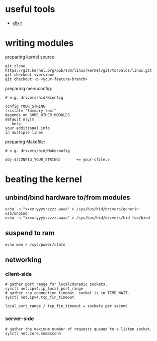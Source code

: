 # useful tools

* [elixir](http://elixir.free-electrons.com/linux/latest/source)

# writing modules

preparing kernel source:

    git clone https://git.kernel.org/pub/scm/linux/kernel/git/torvalds/linux.git
    git checkout <version>
    git checkout -b <your-feature-branch>

preparing menuconfig:

    # e.g. drivers/hid/Kconfig

    config YOUR_STRING
    tristate "Summary text"
    depends on SOME_OTHER_MODULES
    default n|y|m
    ---help---
    your additional info
    in multiple lines

preparing Makefile:

    # e.g. drivers/hid/Makeconfig

    obj-$(CONFIG_YOUR_STRING)		+= your-cfile.o

# beating the kernel

## unbind/bind hardware to/from modules

    echo -n "xxxx:yyyy:zzzz.aaaa" > /sys/bus/hid/drivers/generic-usb/unbind
    echo -n "xxxx:yyyy:zzzz.aaaa" > /sys/bus/hid/drivers/hid-foo/bind

## suspend to ram

    echo mem > /sys/power/state

## networking

### client-side

    # gather port range for local/dynamic sockets.
    sysctl net.ipv4.ip_local_port_range
    # gather tcp connection timeout. socket is in TIME_WAIT.
    sysctl net.ipv4.tcp_fin_timeout

    local_port_range / tcp_fin_timeout = sockets per second

### server-side

    # gather the maximum number of requests queued to a listen socket.
    sysctl net.core.somaxconn
